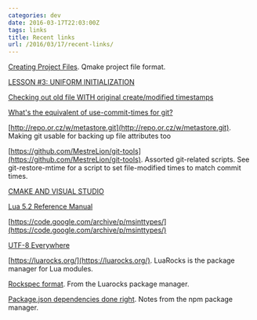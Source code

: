 ```yaml
---
categories: dev
date: 2016-03-17T22:03:00Z
tags: links
title: Recent links
url: /2016/03/17/recent-links/
---
```


[Creating Project Files](http://doc.qt.io/qt-5/qmake-project-files.html). Qmake project file format.

[LESSON #3: UNIFORM INITIALIZATION](https://mbevin.wordpress.com/2012/11/16/uniform-initialization/)

[Checking out old file WITH original create/modified timestamps](http://stackoverflow.com/questions/2179722/checking-out-old-file-with-original-create-modified-timestamps)

[What's the equivalent of use-commit-times for git?](http://stackoverflow.com/questions/1964470/whats-the-equivalent-of-use-commit-times-for-git)

[http://repo.or.cz/w/metastore.git](http://repo.or.cz/w/metastore.git). Making git usable for backing up file attributes too

[https://github.com/MestreLion/git-tools](https://github.com/MestreLion/git-tools). Assorted git-related scripts. See git-restore-mtime for a script to set file-modified times to match commit times.

[CMAKE AND VISUAL STUDIO](https://cognitivewaves.wordpress.com/cmake-and-visual-studio/)

[Lua 5.2 Reference Manual](http://www.lua.org/manual/5.2/manual.html)

[https://code.google.com/archive/p/msinttypes/](https://code.google.com/archive/p/msinttypes/)

[UTF-8 Everywhere](http://utf8everywhere.org/)

[https://luarocks.org/](https://luarocks.org/). LuaRocks is the package manager for Lua modules.

[Rockspec format](https://github.com/keplerproject/luarocks/wiki/Rockspec-format). From the Luarocks package manager.

[Package.json dependencies done right](http://blog.nodejitsu.com/package-dependencies-done-right/). Notes from the npm package manager.
